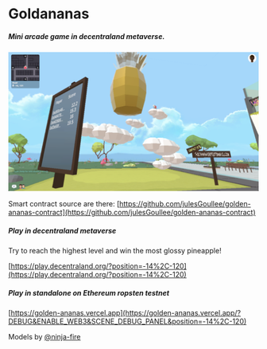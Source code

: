 Goldananas
=============

##### Mini arcade game in decentraland metaverse.

![alt text](https://github.com/julesGoullee/golden-ananas/blob/master/screenshots/screenStart.png "screenStart")

Smart contract source are there: [https://github.com/julesGoullee/golden-ananas-contract](https://github.com/julesGoullee/golden-ananas-contract)


##### Play in decentraland metaverse
Try to reach the highest level and win the most glossy pineapple!

[https://play.decentraland.org/?position=-14%2C-120](https://play.decentraland.org/?position=-14%2C-120)

##### Play in standalone on Ethereum ropsten testnet

[https://golden-ananas.vercel.app](https://golden-ananas.vercel.app/?DEBUG&ENABLE_WEB3&SCENE_DEBUG_PANEL&position=-14%2C-120)


Models by [@ninja-fire](https://github.com/ninja-fire)
